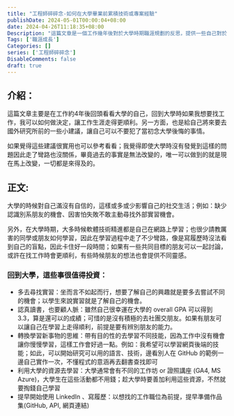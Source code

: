```yaml
---
title: "工程師碎碎念-如何在大學畢業前累積技術或專案經驗"
publishDate: 2024-05-01T00:00:04+08:00
date: 2024-04-26T11:18:35+08:00
Description: "這篇文章是一個工作幾年後對於大學時期職涯規劃的反思，提供一些自己對於職涯規劃的看法"
Tags: ['職涯成長']
Categories: []
series: ['工程師碎碎念']
DisableComments: false
draft: true
---
```


## 介紹：
這篇文章主要是在工作約4年後回頭看看大學的自己，回到大學時如果我想要找工作，我可以如何做決定，讓工作生涯走得更順利。另一方面，也是給自己將來要去國外研究所前的一些小建議，讓自己可以不要犯了當初念大學後悔的事情。

如果覺得這些建議很實用也可以參考看看；我覺得即使大學時沒有發覺到這樣的問題因此走了彎路也沒關係，畢竟過去的事實是無法改變的，唯一可以做到的就是現在馬上改變，一切都是來得及的。

## 正文:
大學的時候對自己滿沒有自信的，這樣或多或少影響自己的社交生活；例如：缺少認識別系朋友的機會、因害怕失敗不敢主動尋找外部實習機會。

另外，在大學時期，大多時候軟體技術精進都是自己在網路上學習；也很少請教厲害的同學或朋友如何學習，因此在學習過程中走了不少彎路，像是寫履歷時沒法看到自己的盲點，因此卡住好一段時間；如果有一些共同目標的朋友可以一起討論，或許在找工作時會更順利，有些時候朋友的想法也會提供不同靈感。

### 回到大學，這些事很值得投資：
- 多去尋找實習：坐而言不如起而行，想要了解自己的興趣就是要多去嘗試不同的機會；以學生來說實習就是了解自己的機會。
- 認真讀書，也要顧人脈：雖然自己很幸運在大學的 overall GPA 可以得到 3.3，算是還可以的成績；可惜的是沒有積極的去社團交朋友。如果有朋友可以讓自己在學習上走得順利，前提是要有辨別朋友的能力。
- 轉換學習新事物的思維：帶有目的性的去學習不同技能，因為工作中沒有機會讓你慢慢學習，這樣工作會好過一點。例如：我希望可以學習網頁後端的技能；如此，可以開始研究可以用的語言、技術，邊看別人在 GitHub 的範例一邊自己實作一次，不懂程式的意涵再去翻書查找即可
- 利用大學的資源去學習：大學通常會有不同的工作坊 or 證照講座 (GA4, MS Azure)，大學生在這些活動都不用錢；趁大學時要善加利用這些資源，不然就要掏錢自己學習
- 提早開始使用 LinkedIn 、寫履歷：以想找的工作職位為前提，提早準備作品集(GitHub, API, 網頁連結)